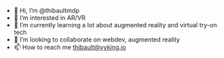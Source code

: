 - 👋 Hi, I’m @thibaultmdp
- 👀 I’m interested in AR/VR
- 🌱 I’m currently learning a lot about augmented reality and virtual try-on tech
- 💞️ I’m looking to collaborate on webdev, augmented reality
- 📫 How to reach me thibault@vyking.io

<!---
thibaultmdp/thibaultmdp is a ✨ special ✨ repository because its `README.md` (this file) appears on your GitHub profile.
You can click the Preview link to take a look at your changes.
--->
